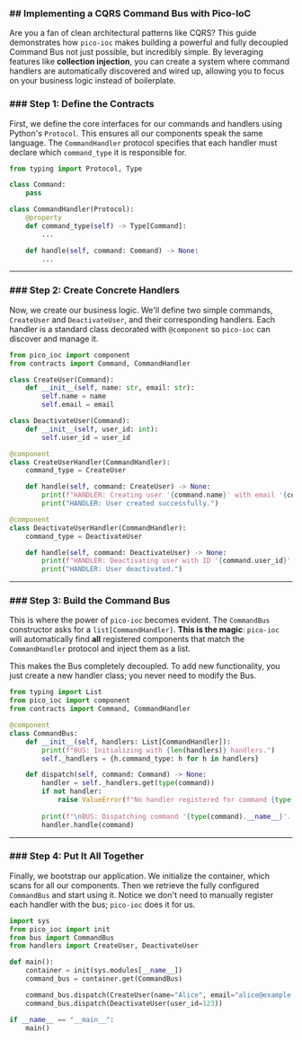 ### \#\# Implementing a CQRS Command Bus with Pico-IoC

Are you a fan of clean architectural patterns like CQRS? This guide demonstrates how `pico-ioc` makes building a powerful and fully decoupled Command Bus not just possible, but incredibly simple. By leveraging features like **collection injection**, you can create a system where command handlers are automatically discovered and wired up, allowing you to focus on your business logic instead of boilerplate.


### \#\#\# Step 1: Define the Contracts

First, we define the core interfaces for our commands and handlers using Python's `Protocol`. This ensures all our components speak the same language. The `CommandHandler` protocol specifies that each handler must declare which `command_type` it is responsible for.

```python
from typing import Protocol, Type

class Command:
    pass

class CommandHandler(Protocol):
    @property
    def command_type(self) -> Type[Command]:
        ...

    def handle(self, command: Command) -> None:
        ...
```

-----

### \#\#\# Step 2: Create Concrete Handlers

Now, we create our business logic. We'll define two simple commands, `CreateUser` and `DeactivateUser`, and their corresponding handlers. Each handler is a standard class decorated with `@component` so `pico-ioc` can discover and manage it.

```python
from pico_ioc import component
from contracts import Command, CommandHandler

class CreateUser(Command):
    def __init__(self, name: str, email: str):
        self.name = name
        self.email = email

class DeactivateUser(Command):
    def __init__(self, user_id: int):
        self.user_id = user_id

@component
class CreateUserHandler(CommandHandler):
    command_type = CreateUser

    def handle(self, command: CreateUser) -> None:
        print(f"HANDLER: Creating user '{command.name}' with email '{command.email}'...")
        print("HANDLER: User created successfully.")

@component
class DeactivateUserHandler(CommandHandler):
    command_type = DeactivateUser

    def handle(self, command: DeactivateUser) -> None:
        print(f"HANDLER: Deactivating user with ID '{command.user_id}'...")
        print("HANDLER: User deactivated.")
```

-----

### \#\#\# Step 3: Build the Command Bus

This is where the power of `pico-ioc` becomes evident. The `CommandBus` constructor asks for a `list[CommandHandler]`. **This is the magic**: `pico-ioc` will automatically find **all** registered components that match the `CommandHandler` protocol and inject them as a list.

This makes the Bus completely decoupled. To add new functionality, you just create a new handler class; you never need to modify the Bus.

```python
from typing import List
from pico_ioc import component
from contracts import Command, CommandHandler

@component
class CommandBus:
    def __init__(self, handlers: List[CommandHandler]):
        print(f"BUS: Initializing with {len(handlers)} handlers.")
        self._handlers = {h.command_type: h for h in handlers}

    def dispatch(self, command: Command) -> None:
        handler = self._handlers.get(type(command))
        if not handler:
            raise ValueError(f"No handler registered for command {type(command).__name__}")
        
        print(f"\nBUS: Dispatching command '{type(command).__name__}'...")
        handler.handle(command)
```

-----

### \#\#\# Step 4: Put It All Together

Finally, we bootstrap our application. We initialize the container, which scans for all our components. Then we retrieve the fully configured `CommandBus` and start using it. Notice we don't need to manually register each handler with the bus; `pico-ioc` does it for us.

```python
import sys
from pico_ioc import init
from bus import CommandBus
from handlers import CreateUser, DeactivateUser

def main():
    container = init(sys.modules[__name__])
    command_bus = container.get(CommandBus)

    command_bus.dispatch(CreateUser(name="Alice", email="alice@example.com"))
    command_bus.dispatch(DeactivateUser(user_id=123))

if __name__ == "__main__":
    main()
```
